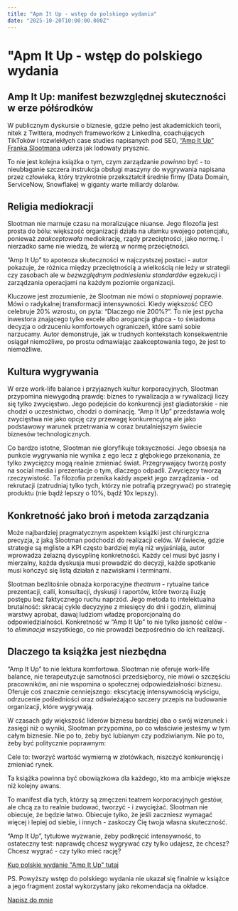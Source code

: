 ```yaml
---
title: "Apm It Up - wstęp do polskiego wydania"
date: "2025-10-20T10:00:00.000Z"
---
```

# "Apm It Up - wstęp do polskiego wydania

## Amp It Up: manifest bezwzględnej skuteczności w erze półśrodków


W publicznym dyskursie o biznesie, gdzie pełno jest akademickich teorii, nitek z Twittera, modnych frameworków z LinkedIna, coachujących TikToków i rozwlekłych case studies napisanych pod SEO, [“Amp It Up” Franka Slootmana](https://www.zlotemysli.pl/prod/14046/amp-it-up-frank-slootman.html) uderza jak lodowaty prysznic.

To nie jest kolejna książka o tym, czym zarządzanie *powinno* być - to nieubłaganie szczera instrukcja obsługi maszyny do wygrywania napisana przez człowieka, który trzykrotnie przekształcił średnie firmy (Data Domain, ServiceNow, Snowflake) w giganty warte miliardy dolarów.

## Religia mediokracji

Slootman nie marnuje czasu na moralizujące niuanse. Jego filozofia jest prosta do bólu: większość organizacji działa na ułamku swojego potencjału, ponieważ *zaakceptowała* mediokrację, rządy przeciętności, jako normę. I nierzadko same nie wiedzą, że wierzą w normę przeciętności. 

“Amp It Up” to apoteoza skuteczności w najczystszej postaci - autor pokazuje, że różnica między przeciętnością a wielkością nie leży w strategii czy zasobach ale w *bezwzględnym podniesieniu standardów* egzekucji i zarządzania operacjami na każdym poziomie organizacji.

Kluczowe jest zrozumienie, że Slootman nie mówi o *stopniowej* poprawie. Mówi o radykalnej transformacji intensywności. Kiedy większość CEO celebruje 20% wzrostu, on pyta: “Dlaczego nie 200%?”. To nie jest pycha inwestora znającego tylko excele albo arogancja głupca - to świadoma decyzja o odrzuceniu komfortowych ograniczeń, które sami sobie narzucamy. Autor demonstruje, jak w trudnych kontekstach konsekwentnie osiągał niemożliwe, po prostu odmawiając zaakceptowania tego, że jest to niemożliwe.

## Kultura wygrywania

W erze work-life balance i przyjaznych kultur korporacyjnych, Slootman przypomina niewygodną prawdę: biznes to rywalizacja a w rywalizacji liczy się tylko zwycięstwo. Jego podejście do konkurencji jest gladiatorskie - nie chodzi o uczestnictwo, chodzi o dominację. “Amp It Up” przedstawia wolę zwycięstwa nie jako opcję czy przewagę konkurencyjną ale jako podstawowy warunek przetrwania w coraz brutalniejszym świecie biznesów technologicznych.

Co bardzo istotne, Slootman nie gloryfikuje toksyczności. Jego obsesja na punkcie wygrywania nie wynika z ego lecz z głębokiego przekonania, że tylko zwycięzcy mogą realnie zmieniać świat. Przegrywający tworzą posty na social media i prezentacje o tym, dlaczego odpadli. Zwycięzcy tworzą rzeczywistość. Ta filozofia przenika każdy aspekt jego zarządzania - od rekrutacji (zatrudniaj tylko tych, którzy nie potrafią przegrywać) po strategię produktu (nie bądź lepszy o 10%, bądź 10x lepszy).

## Konkretność jako broń i metoda zarządzania

Może najbardziej pragmatycznym aspektem książki jest chirurgiczna precyzja, z jaką Slootman podchodzi do realizacji celów. W świecie, gdzie strategie są mgliste a KPI często bardziej mylą niż wyjaśniają, autor wprowadza żelazną dyscyplinę konkretności. Każdy cel musi być jasny i mierzalny, każda dyskusja musi prowadzić do decyzji, każde spotkanie musi kończyć się listą działań z nazwiskami i terminami.

Slootman bezlitośnie obnaża korporacyjne *theatrum* - rytualne tańce prezentacji, calli, konsultacji, dyskusji i raportów, które tworzą iluzję postępu bez faktycznego ruchu naprzód. Jego metoda to intelektualna brutalność: skracaj cykle decyzyjne z miesięcy do dni i godzin, eliminuj warstwy aprobat, dawaj ludziom władzę proporcjonalną do odpowiedzialności. Konkretność w “Amp It Up” to nie tylko jasność celów - to *eliminacja* wszystkiego, co nie prowadzi bezpośrednio do ich realizacji.

## Dlaczego ta książka jest niezbędna

“Amp It Up” to nie lektura komfortowa. Slootman nie oferuje work-life balance, nie terapeutyzuje samotności przedsięborcy, nie mówi o szczęściu pracowników, ani nie wspomina o społecznej odpowiedzialności biznesu. Oferuje coś znacznie cenniejszego: ekscytację intensywnością wyścigu, odrzucenie pośledniości oraz odświeżająco szczery przepis na budowanie organizacji, które wygrywają.

W czasach gdy większość liderów biznesu bardziej dba o swój wizerunek i zasięgi niż o wyniki, Slootman przypomina, po co właściwie jesteśmy w tym całym biznesie. Nie po to, żeby być lubianym czy podziwianym. Nie po to, żeby być politycznie poprawnym:

Cele to: tworzyć wartość wymierną w złotówkach, niszczyć konkurencję i zmieniać rynek.

Ta książka powinna być obowiązkowa dla każdego, kto ma ambicje większe niż kolejny awans. 

To manifest dla tych, którzy są zmęczeni teatrem korporacyjnych gestów, ale chcą za to realnie budować, tworzyć - i zwyciężać. Slootman nie obiecuje, że będzie łatwo. Obiecuje tylko, że jeśli zaczniesz wymagać więcej i lepiej od siebie, i innych - zaskoczy Cię twoja własna skuteczność.	

“Amp It Up”, tytułowe wyzwanie, żeby podkręcić intensywność, to ostateczny test: naprawdę chcesz wygrywać czy tylko udajesz, że chcesz?​​​​​​​​​​​​​​​​ Chcesz wygrać - czy tylko mieć rację?

[Kup polskie wydanie "Amp It Up" tutaj](https://www.zlotemysli.pl/prod/14046/amp-it-up-frank-slootman.html)

PS. Powyższy wstęp do polskiego wydania nie ukazał się finalnie w książce a jego fragment został wykorzystany jako rekomendacja na okładce.

[Napisz do mnie](mailto:jakub.jeziorny@gmail.com)
